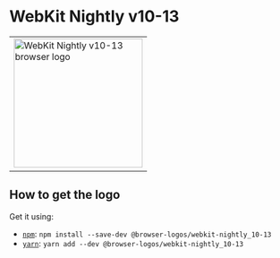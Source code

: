 WebKit Nightly v10-13
=====================

<!-- markdownlint-disable line-length no-inline-html -->
<table>
    <tr height=240>
        <td>
            <a href="https://github.com/alrra/browser-logos/tree/5e2017686ebe7c7ada592a8d95eab70ce4e69157/src/archive/webkit-nightly_10-13/">
                <img width=230 src="https://raw.githubusercontent.com/alrra/browser-logos/5e2017686ebe7c7ada592a8d95eab70ce4e69157/src/archive/webkit-nightly_10-13//webkit-nightly_10-13_512x512.png" alt="WebKit Nightly v10-13 browser logo">
            </a>
        </td>
    </tr>
</table>
<!-- markdownlint-enable line-length no-inline-html -->

How to get the logo
-------------------

Get it using:

* [`npm`][npm]: `npm install --save-dev @browser-logos/webkit-nightly_10-13`
* [`yarn`][yarn]: `yarn add --dev @browser-logos/webkit-nightly_10-13`

<!-- Link labels: -->

[npm]: https://www.npmjs.com/
[yarn]: https://yarnpkg.com/
